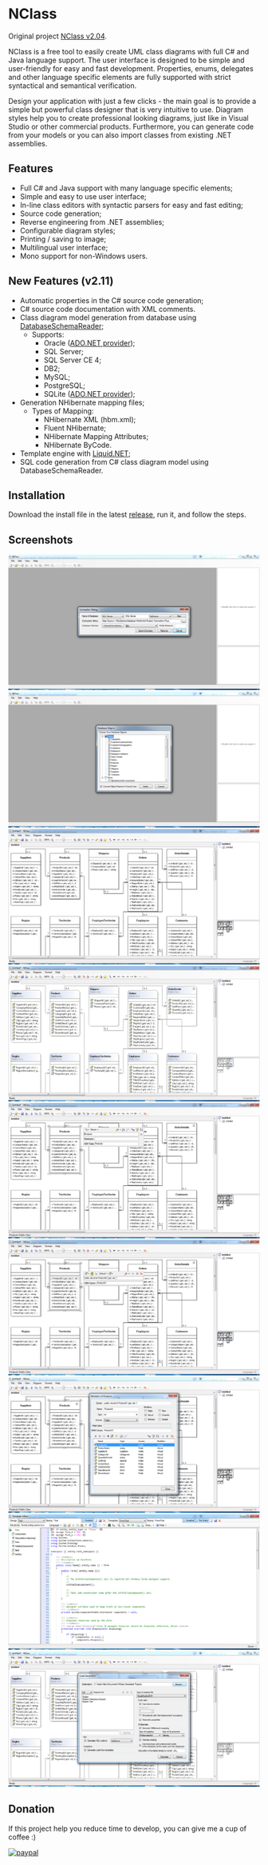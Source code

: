 # NClass

Original project [NClass v2.04](http://nclass.sourceforge.net/).

NClass is a free tool to easily create UML class diagrams with full C# and Java language support. The user interface is designed to be simple and user-friendly for easy and fast development. Properties, enums, delegates and other language specific elements are fully supported with strict syntactical and semantical verification.

Design your application with just a few clicks - the main goal is to provide a simple but powerful class designer that is very intuitive to use. Diagram styles help you to create professional looking diagrams, just like in Visual Studio or other commercial products. Furthermore, you can generate code from your models or you can also import classes from existing .NET assemblies.

## Features

* Full C# and Java support with many language specific elements;
* Simple and easy to use user interface;
* In-line class editors with syntactic parsers for easy and fast editing;
* Source code generation;
* Reverse engineering from .NET assemblies;
* Configurable diagram styles;
* Printing / saving to image;
* Multilingual user interface;
* Mono support for non-Windows users.

## New Features (v2.11)

* Automatic properties in the C# source code generation;
* C# source code documentation with XML comments.
* Class diagram model generation from database using [DatabaseSchemaReader](https://github.com/martinjw/dbschemareader);
	* Supports:
		* Oracle ([ADO.NET provider](http://www.oracle.com/technetwork/database/windows/downloads/utilsoft-087491.html));
		* SQL Server;
		* SQL Server CE 4;
		* DB2;
		* MySQL;
		* PostgreSQL;
		* SQLite ([ADO.NET provider](https://system.data.sqlite.org/downloads/1.0.106.0/sqlite-netFx45-setup-bundle-x86-2012-1.0.106.0.exe));
* Generation NHibernate mapping files;
	* Types of Mapping:
		* NHibernate XML (hbm.xml);
		* Fluent NHibernate;
		* NHibernate Mapping Attributes;
		* NHibernate ByCode.	
* Template engine with [Liquid.NET](https://github.com/mikebridge/Liquid.NET);
* SQL code generation from C# class diagram model using DatabaseSchemaReader.

## Installation

Download the install file in the latest [release](https://github.com/alexgracianoarj/nclass/releases), run it, and follow the steps.

## Screenshots

![image](./screenshots/connection.png)
![image](./screenshots/database_objects.png)
![image](./screenshots/northwind.png)
![image](./screenshots/northwind_2.png)
![image](./screenshots/class_editor.png)
![image](./screenshots/member_editor_1.png)
![image](./screenshots/member_editor_2.png)
![image](./screenshots/template_editor.png)
![image](./screenshots/generate_code.png)

## Donation

If this project help you reduce time to develop, you can give me a cup of coffee :) 

[![paypal](https://www.paypalobjects.com/en_US/i/btn/btn_donateCC_LG.gif)](https://www.paypal.com/cgi-bin/webscr?cmd=_s-xclick&hosted_button_id=FJEQ6DSDWCVJA)
